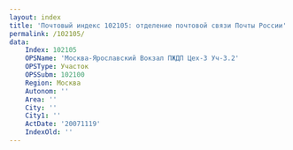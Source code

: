 ```yaml
---
layout: index
title: 'Почтовый индекс 102105: отделение почтовой связи Почты России'
permalink: /102105/
data:
    Index: 102105
    OPSName: 'Москва-Ярославский Вокзал ПЖДП Цех-3 Уч-3.2'
    OPSType: Участок
    OPSSubm: 102100
    Region: Москва
    Autonom: ''
    Area: ''
    City: ''
    City1: ''
    ActDate: '20071119'
    IndexOld: ''
---
```

